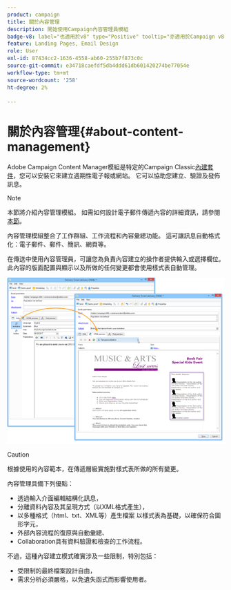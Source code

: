 ```yaml
---
product: campaign
title: 關於內容管理
description: 開始使用Campaign內容管理員模組
badge-v8: label="也適用於v8" type="Positive" tooltip="亦適用於Campaign v8"
feature: Landing Pages, Email Design
role: User
exl-id: 87434cc2-1636-4558-ab60-255b7f873c0c
source-git-commit: e34718caefdf5db4ddd61db601420274be77054e
workflow-type: tm+mt
source-wordcount: '258'
ht-degree: 2%

---
```


# 關於內容管理{#about-content-management}

Adobe Campaign Content Manager模組是特定的Campaign Classic[內建套件](../../installation/using/installing-campaign-standard-packages.md)，您可以安裝它來建立週期性電子報或網站。 它可以協助您建立、驗證及發佈訊息。

>[!NOTE]
>
>本節將介紹內容管理模組。 如需如何設計電子郵件傳遞內容的詳細資訊，請參閱[本節](defining-the-email-content.md)。

內容管理模組整合了工作群組、工作流程和內容彙總功能。 這可讓訊息自動格式化：電子郵件、郵件、簡訊、網頁等。

在傳送中使用內容管理員，可讓您為負責內容建立的操作者提供輸入或選擇欄位。 此內容的版面配置與顯示以及所做的任何變更都會使用樣式表自動管理。

![](assets/s_ncs_content_create_content_sample.png)

>[!CAUTION]
>
>根據使用的內容範本，在傳遞層級實施對樣式表所做的所有變更。

內容管理具備下列優點：

* 透過輸入介面編輯結構化訊息，
* 分離資料內容及其呈現方式（以XML格式產生），
* 以多種格式（html、txt、XML等）產生檔案 以樣式表為基礎，以確保符合圖形字元，
* 外部內容流程的復原與自動彙總、
* Collaboration具有資料驗證和檢查的工作流程。

不過，這種內容建立模式確實涉及一些限制，特別包括：

* 受限制的最終檔案設計自由，
* 需求分析必須嚴格，以免遺失函式而影響使用者。
